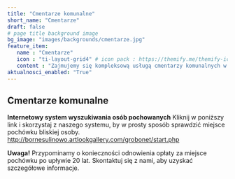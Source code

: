 ```yaml
---
title: "Cmentarze komunalne"
short_name: "Cmentarze"
draft: false
# page title background image
bg_image: "images/backgrounds/cmentarze.jpg"
feature_item:
   name : "Cmentarze"
   icon : "ti-layout-grid4" # icon pack : https://themify.me/themify-icons
   content : "Zajmujemy się kompleksową usługą cmentarzy komunalnych w Gminie Borne Sulinowo."
aktualnosci_enabled: "True"
---
```


## Cmentarze komunalne ##

**Internetowy system wyszukiwania osób pochowanych**
Kliknij w poniższy link i skorzystaj z naszego systemu, by w prosty sposób sprawdzić miejsce pochówku bliskiej osoby.
http://bornesulinowo.artlookgallery.com/grobonet/start.php


**Uwaga!** 
Przypominamy o konieczności odnowienia opłaty za miejsce pochówku po upływie 20 lat. Skontaktuj się z nami, aby uzyskać szczegółowe informacje.
